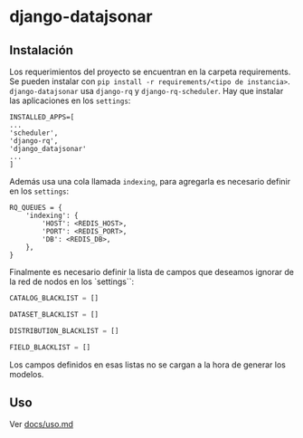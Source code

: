 # django-datajsonar

## Instalación

Los requerimientos del proyecto se encuentran en la carpeta requirements. Se pueden instalar con
`pip install -r requirements/<tipo de instancia>`. `django-datajsonar` usa `django-rq` y `django-rq-scheduler`. Hay que
instalar las aplicaciones en los `settings`:
```
INSTALLED_APPS=[
...
'scheduler',
'django-rq',
'django_datajsonar'
...
]
```

Además usa una cola llamada `indexing`, para agregarla es necesario definir en los `settings`:
```
RQ_QUEUES = {
    'indexing': {
        'HOST': <REDIS_HOST>,
        'PORT': <REDIS_PORT>,
        'DB': <REDIS_DB>,
    },
}
``` 

Finalmente es necesario definir la lista de campos que deseamos ignorar de la red de nodos en los `settings``:

```python
CATALOG_BLACKLIST = []

DATASET_BLACKLIST = []

DISTRIBUTION_BLACKLIST = []

FIELD_BLACKLIST = []
```

Los campos definidos en esas listas no se cargan a la hora de generar los modelos.

## Uso

Ver [docs/uso.md](./docs/uso.md)
